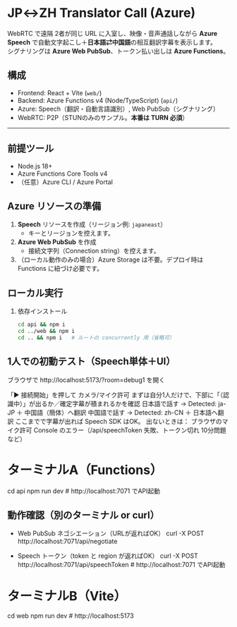 # JP↔ZH Translator Call (Azure)

WebRTC で遠隔 2者が同じ URL に入室し、映像・音声通話しながら **Azure Speech** で自動文字起こし＋**日本語⇄中国語**の相互翻訳字幕を表示します。  
シグナリングは **Azure Web PubSub**、トークン払い出しは **Azure Functions**。

## 構成
- Frontend: React + Vite (`web/`)
- Backend: Azure Functions v4 (Node/TypeScript) (`api/`)
- Azure: Speech（翻訳・自動言語識別）, Web PubSub（シグナリング）
- WebRTC: P2P（STUNのみのサンプル。**本番は TURN 必須**）

---

## 前提ツール
- Node.js 18+
- Azure Functions Core Tools v4
- （任意）Azure CLI / Azure Portal

## Azure リソースの準備
1. **Speech** リソースを作成（リージョン例: `japaneast`）  
   - キーとリージョンを控えます。
2. **Azure Web PubSub** を作成  
   - 接続文字列（Connection string）を控えます。
3. （ローカル動作のみの場合）Azure Storage は不要。デプロイ時は Functions に紐づけ必要です。

## ローカル実行
1. 依存インストール
   ```bash
   cd api && npm i
   cd ../web && npm i
   cd .. && npm i   # ルートの concurrently 用（省略可）

## 1人での初動テスト（Speech単体＋UI）

ブラウザで http://localhost:5173/?room=debug1 を開く

「▶ 接続開始」を押して カメラ/マイク許可
まずは自分1人だけで、下部に「（認識中）」が出るか／確定字幕が積まれるかを確認
日本語で話す → Detected: ja-JP ＋ 中国語（簡体）へ翻訳
中国語で話す → Detected: zh-CN ＋ 日本語へ翻訳
ここまでで字幕が出れば Speech SDK はOK。
出ないときは：
ブラウザのマイク許可
Console のエラー（/api/speechToken 失敗、トークン切れ 10分問題など）

# ターミナルA（Functions）
cd api
npm run dev   # http://localhost:7071 でAPI起動

## 動作確認（別のターミナル or curl）
- Web PubSub ネゴシエーション（URLが返ればOK）
curl -X POST http://localhost:7071/api/negotiate

- Speech トークン（token と region が返ればOK）
curl -X POST http://localhost:7071/api/speechToken   # http://localhost:7071 でAPI起動

# ターミナルB（Vite）
cd web
npm run dev   # http://localhost:5173
